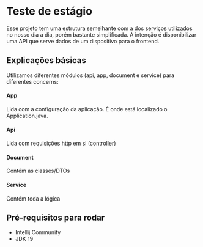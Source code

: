 # Teste de estágio

Esse projeto tem uma estrutura semelhante com a dos serviços utilizados no nosso dia a dia, porém bastante simplificada. A intenção é disponibilizar uma API que serve dados de um dispositivo para o frontend.

## Explicações básicas

Utilizamos diferentes módulos (api, app, document e service) para diferentes concerns:

#### App 
Lida com a configuração da aplicação. É onde está localizado o Application.java.

#### Api
Lida com requisições http em si (controller)

#### Document
Contém as classes/DTOs

#### Service
Contém toda a lógica

## Pré-requisitos para rodar

- Intellij Community
- JDK 19
